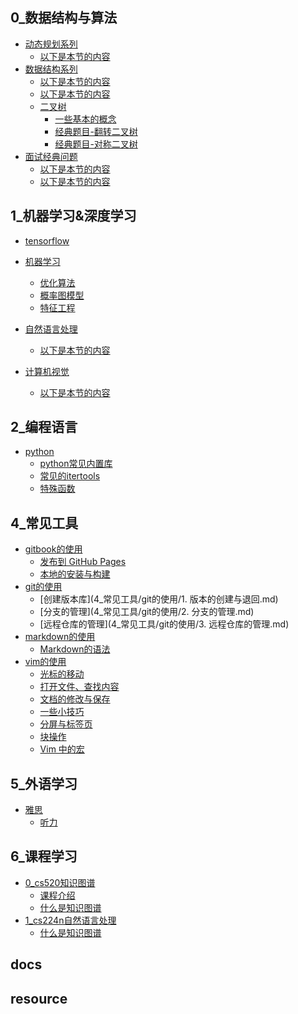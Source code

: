 
## 0_数据结构与算法

- [动态规划系列]()
    - [以下是本节的内容](0_数据结构与算法/动态规划系列/2.栈.md)
- [数据结构系列]()
    - [以下是本节的内容](0_数据结构与算法/数据结构系列/1.数组.md)
    - [以下是本节的内容](0_数据结构与算法/数据结构系列/2.栈.md)
    - [二叉树]()
        - [一些基本的概念](0_数据结构与算法/数据结构系列/二叉树/_0.一些基本的概念.md)
        - [经典题目-翻转二叉树](0_数据结构与算法/数据结构系列/二叉树/_1.经典题目-翻转二叉树.md)
        - [经典题目-对称二叉树](0_数据结构与算法/数据结构系列/二叉树/_2.经典题目-对称二叉树.md)
- [面试经典问题]()
    - [以下是本节的内容](0_数据结构与算法/面试经典问题/1.股票问题.md)
    - [以下是本节的内容](0_数据结构与算法/面试经典问题/2.背包问题.md)

## 1_机器学习&深度学习

- [tensorflow](1_机器学习&深度学习/tensorflow/README.md)

- [机器学习]()
    - [优化算法](1_机器学习&深度学习/机器学习/优化算法.md)
    - [概率图模型](1_机器学习&深度学习/机器学习/概率图模型.md)
    - [特征工程](1_机器学习&深度学习/机器学习/特征工程.md)
- [自然语言处理]()
    - [以下是本节的内容](1_机器学习&深度学习/自然语言处理/NLP.md)
- [计算机视觉]()
    - [以下是本节的内容](1_机器学习&深度学习/计算机视觉/CV.md)

## 2_编程语言

- [python]()
    - [python常见内置库](2_编程语言/python/1.python内置库.md)
    - [常见的itertools](2_编程语言/python/2.常见的itertools.md)
    - [特殊函数](2_编程语言/python/3.特殊函数.md)

## 4_常见工具

- [gitbook的使用]()
    - [发布到 GitHub Pages](4_常见工具/gitbook的使用/发布至github.md)
    - [本地的安装与构建](4_常见工具/gitbook的使用/本地的安装与构建.md)
- [git的使用]()
    - [创建版本库](4_常见工具/git的使用/1. 版本的创建与退回.md)
    - [分支的管理](4_常见工具/git的使用/2. 分支的管理.md)
    - [远程仓库的管理](4_常见工具/git的使用/3. 远程仓库的管理.md)
- [markdown的使用]()
    - [Markdown的语法](4_常见工具/markdown的使用/Markdown的语法.md)
- [vim的使用]()
    - [光标的移动](4_常见工具/vim的使用/1.光标的移动.md)
    - [打开文件、查找内容](4_常见工具/vim的使用/2.打开文件、查找内容.md)
    - [文档的修改与保存](4_常见工具/vim的使用/3.文档的修改与保存.md)
    - [一些小技巧](4_常见工具/vim的使用/4.一些小技巧.md)
    - [分屏与标签页](4_常见工具/vim的使用/5.分屏与标签页.md)
    - [块操作](4_常见工具/vim的使用/6.块操作.md)
    - [Vim 中的宏](4_常见工具/vim的使用/7.vim宏.md)

## 5_外语学习

- [雅思]()
    - [听力](5_外语学习/雅思/听力.md)

## 6_课程学习

- [0_cs520知识图谱]()
    - [课程介绍](6_课程学习/0_cs520知识图谱/0_课程介绍.md)
    - [什么是知识图谱](6_课程学习/0_cs520知识图谱/1_什么是知识图谱.md)
- [1_cs224n自然语言处理]()
    - [什么是知识图谱](6_课程学习/1_cs224n自然语言处理/1_什么是知识图谱.md)

## docs


## resource
